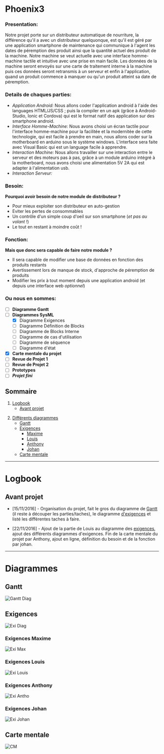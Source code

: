 # Phoenix3
### **Presentation:**
Notre projet porte sur un distributeur automatique de nourriture, la différence  qu'il a avec un distributeur quelquonque,  est qu'il est géré par une application smartphone de maintenance qui communique à l'agent les dates de péremption des produit ainsi que la quantité actuel des produit de la machine.
Notre machine se veut actuelle avec une interface homme-machine tactile et intuitive  avec une prise en main facile.
Les données de la machine seront envoyés sur une carte de traitement interne à la machine puis ces données seront retransmis à un serveur et enfin à l'application, quand un produit commence à manquer ou qu'un produit atteint sa date de péremption.

### **Details de chaques parties:**
- *Application Android:* Nous allons coder l'application android à l'aide des languages HTML/JS/CSS ; puis la compiler en un apk (grâce à Android-Studio, Ionic et Cordova) qui est le format natif des application sur des smartphone android.
- *Interface Homme-Machine:* Nous avons choisi un écran tactile pour l'interface homme-machine pour la facilitée et la modernitée de cette technologie, qui est facile à prendre en main, nous allons coder sur la motherboard en arduino sous le système windows. L'interface sera faite avec Visual Basic qui est un language facile à apprendre.
- *Interaction Machine:* Nous allons travailler sur une interaction entre le serveur et des moteurs pas à pas, grâce à un module arduino intégré à la motherboard, nous avons choisi une alimentation 5V 2A qui est adapter à l'alimentation usb.
- *Interaction Serveur:*

### Besoin: 
**Pourquoi avoir besoin de notre module de distributeur ?**
- Pour mieux exploiter son distributeur en auto-gestion
- Eviter les pertes de consommables
- Un contrôle d'un simple coup d'oeil sur son smartphone (*et pas au volant !*)
- Le tout en restant à moindre coût ! 

### Fonction:
**Mais que donc sera capable de faire notre module ?**
- Il sera capable de modifier une base de données en fonction des produits restants
- Avertissement lors de manque de stock, d'approche de péremption de produits
- Modifier les prix à tout moment depuis une application android (et depuis une interface web *optionnel*)

### **Ou nous en sommes:**
- [ ] **Diagramme Gantt**
- [ ] **Diagrammes SysML**
	- [x] Diagramme Exigences
	- [ ] Diagramme Définition de Blocks
	- [ ] Diagramme de Blocks Interne
	- [ ] Diagramme de cas d'utilisation
	- [ ] Diagramme de séquence
	- [ ] Diagramme d'état
- [x] **Carte mentale du projet**
- [ ] **Revue de Projet 1**
- [ ] **Revue de Projet 2**
- [ ] **Prototypes**
- [ ] __*Projet fini*__

## Sommaire
1. [Logbook](#logbook)
	* [Avant projet](#avant-projet)

<!-- * [Partie 1 avant 1er revue](#partie1)
	* [Partie 2 après 1er revue](#partie2) -->
2. [Différents diagrammes](#diagrammes)
	* [Gantt][gant]
	* [Exigences][exi]
		* [Maxime][emax]
		* [Louis][elouis]
		* [Anthony][eantho]
		* [Johan][ejohan]
	* [Carte mentale][cm]
	
<!-- 3. [Documentation]()
4. [Contact](#contact)
5. [Credits](#credits) -->

---

# Logbook
## Avant projet
- [15/11/2016] - Organisation du projet, fait le gros du diagramme de [Gantt][gant] (il reste à découper les parties/taches), le diagramme [d'exigences][exi] et listé les différentes taches à faire.

- [22/11/2016] - Ajout de la partie de Louis au diagramme des [exigences][exi], ajout des différents diagrammes d'exigences. Fin de la carte mentale du projet par Anthony, ajout en ligne, définition du besoin et de la fonction par johan.

<!-- ## Partie 1 -->

<!-- ## Partie 2 -->

---

# Diagrammes
## Gantt
![Gantt Diag](diagrams/gantt.png)

## Exigences
![Exi Diag](diagrams/exi.bmp)

### Exigences Maxime
![Exi Max](diagrams/exigence-maxime.png)

### Exigences Louis
![Exi Louis](diagrams/exigence-louis.png)

### Exigences Anthony
![Exi Antho](diagrams/exigence-anthony.png)

### Exigences Johan
![Exi Johan](diagrams/exigence-johan.png)

## Carte mentale
![CM](diagrams/mental-card-project.jpg)

[gant]: #gantt
[exi]: #exigences
[emax]: #exigences-maxime
[elouis]: #exigences-louis
[eantho]: #exigences-anthony
[ejohan]: #exigences-johan
[state]: #etat
[seq]: #sequence
[BDD]: #definition-de-blocs
[IBD]: #blocs-internes
[cm]: #carte-mentale